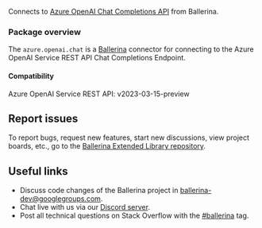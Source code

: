 Connects to [Azure OpenAI Chat Completions API](https://learn.microsoft.com/en-us/azure/cognitive-services/openai/reference#chat-completions/) from Ballerina.

### Package overview

The `azure.openai.chat` is a [Ballerina](https://ballerina.io/) connector for connecting to the Azure OpenAI Service REST API Chat Completions Endpoint.

#### Compatibility
Azure OpenAI Service REST API: v2023-03-15-preview

## Report issues
To report bugs, request new features, start new discussions, view project boards, etc., go to the [Ballerina Extended Library repository](https://github.com/ballerina-platform/ballerina-extended-library).

## Useful links
- Discuss code changes of the Ballerina project in [ballerina-dev@googlegroups.com](mailto:ballerina-dev@googlegroups.com).
- Chat live with us via our [Discord server](https://discord.gg/ballerinalang).
- Post all technical questions on Stack Overflow with the [#ballerina](https://stackoverflow.com/questions/tagged/ballerina) tag.
